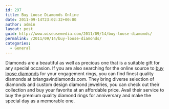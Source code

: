 ```yaml
---
id: 297
title: Buy Loose Diamonds Online
date: 2011-09-14T23:02:32+00:00
author: admin
layout: post
guid: http://www.wiseusemedia.com/2011/09/14/buy-loose-diamonds/
permalink: /2011/09/14/buy-loose-diamonds/
categories:
  - General
---
```

Diamonds are a beautiful as well as precious one that is a suitable gift for any special occasion. If you are also searching for the online source to [buy loose diamonds](http://www.briangavindiamonds.com/diamond/) for your engagement rings, you can find finest quality diamonds at briangavindiamonds.com. They bring diverse selection of diamonds and custom design diamond jewelries, you can check out their collection and buy your favorite at an affordable price. Avail their service to buy the premium quality diamond rings for anniversary and make the special day as a memorable one.